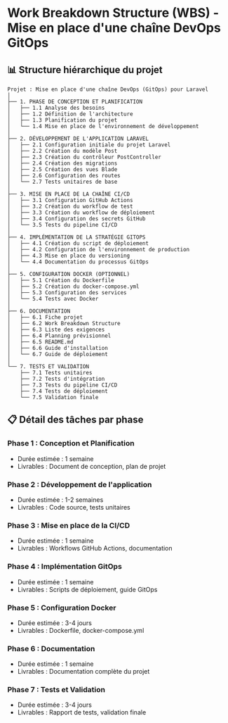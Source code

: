 # Work Breakdown Structure (WBS) - Mise en place d'une chaîne DevOps GitOps

## 📊 Structure hiérarchique du projet

```
Projet : Mise en place d'une chaîne DevOps (GitOps) pour Laravel
│
├── 1. PHASE DE CONCEPTION ET PLANIFICATION
│   ├── 1.1 Analyse des besoins
│   ├── 1.2 Définition de l'architecture
│   ├── 1.3 Planification du projet
│   └── 1.4 Mise en place de l'environnement de développement
│
├── 2. DÉVELOPPEMENT DE L'APPLICATION LARAVEL
│   ├── 2.1 Configuration initiale du projet Laravel
│   ├── 2.2 Création du modèle Post
│   ├── 2.3 Création du contrôleur PostController
│   ├── 2.4 Création des migrations
│   ├── 2.5 Création des vues Blade
│   ├── 2.6 Configuration des routes
│   └── 2.7 Tests unitaires de base
│
├── 3. MISE EN PLACE DE LA CHAÎNE CI/CD
│   ├── 3.1 Configuration GitHub Actions
│   ├── 3.2 Création du workflow de test
│   ├── 3.3 Création du workflow de déploiement
│   ├── 3.4 Configuration des secrets GitHub
│   └── 3.5 Tests du pipeline CI/CD
│
├── 4. IMPLÉMENTATION DE LA STRATÉGIE GITOPS
│   ├── 4.1 Création du script de déploiement
│   ├── 4.2 Configuration de l'environnement de production
│   ├── 4.3 Mise en place du versioning
│   └── 4.4 Documentation du processus GitOps
│
├── 5. CONFIGURATION DOCKER (OPTIONNEL)
│   ├── 5.1 Création du Dockerfile
│   ├── 5.2 Création du docker-compose.yml
│   ├── 5.3 Configuration des services
│   └── 5.4 Tests avec Docker
│
├── 6. DOCUMENTATION
│   ├── 6.1 Fiche projet
│   ├── 6.2 Work Breakdown Structure
│   ├── 6.3 Liste des exigences
│   ├── 6.4 Planning prévisionnel
│   ├── 6.5 README.md
│   ├── 6.6 Guide d'installation
│   └── 6.7 Guide de déploiement
│
└── 7. TESTS ET VALIDATION
    ├── 7.1 Tests unitaires
    ├── 7.2 Tests d'intégration
    ├── 7.3 Tests du pipeline CI/CD
    ├── 7.4 Tests de déploiement
    └── 7.5 Validation finale
```

## 📋 Détail des tâches par phase

### Phase 1 : Conception et Planification
- Durée estimée : 1 semaine
- Livrables : Document de conception, plan de projet

### Phase 2 : Développement de l'application
- Durée estimée : 1-2 semaines
- Livrables : Code source, tests unitaires

### Phase 3 : Mise en place de la CI/CD
- Durée estimée : 1 semaine
- Livrables : Workflows GitHub Actions, documentation

### Phase 4 : Implémentation GitOps
- Durée estimée : 1 semaine
- Livrables : Scripts de déploiement, guide GitOps

### Phase 5 : Configuration Docker
- Durée estimée : 3-4 jours
- Livrables : Dockerfile, docker-compose.yml

### Phase 6 : Documentation
- Durée estimée : 1 semaine
- Livrables : Documentation complète du projet

### Phase 7 : Tests et Validation
- Durée estimée : 3-4 jours
- Livrables : Rapport de tests, validation finale
